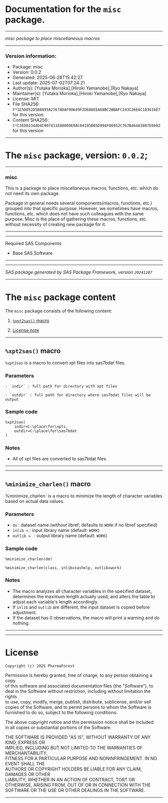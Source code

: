 ﻿# Documentation for the `misc` package.
  
----------------------------------------------------------------
 
 *misc package to place miscellaneous macros* 
  
----------------------------------------------------------------
 
### Version information:
  
- Package: misc
- Version: 0.0.2
- Generated: 2025-06-28T15:42:27
- Last update: 2025-07-02T07:24:21
- Author(s): [Yutaka Morioka],[Hiroki Yamanobe],[Ryo Nakaya]
- Maintainer(s): [Yutaka Morioka],[Hiroki Yamanobe],[Ryo Nakaya]
- License: MIT
- File SHA256: `F*1E5D052D5B8895A2767ADAF90649F2D608EEA68BC2BBAFC243C26EAC103616E7` for this version
- Content SHA256: `C*C3EDD2344D4C907411E08009E9AC04195B05D994F86952C767B46483807E6602` for this version
  
---
 
# The `misc` package, version: `0.0.2`;
  
---
 
### misc ###

This is a package to place miscellaneous macros, functions, etc. which do not need its own package.

Package in general needs several components(macros, functions, etc.) grouped into that specific purpose. However, we sometimes have macros, functions, etc. which does not have such colleagues with the same purpose. Misc is the place of gathering these macros, functions, etc. without necessity of creating new package for it.
  
---
 
  
---
 
Required SAS Components: 
  - Base SAS Software
  
---
 
 
--------------------------------------------------------------------
 
*SAS package generated by SAS Package Framework, version `20241207`*
 
--------------------------------------------------------------------
 
# The `misc` package content
The `misc` package consists of the following content:
 
1. [`%xpt2sas()` macro ](#xpt2sas-macros-1 )
  
 
2. [License note](#license)
  
---
 
## `%xpt2sas()` macro <a name="xpt2sas-macros-1"></a> ######

`%xpt2sas` is a macro to convert xpt files into sas7bdat files.

### Parameters
	- `indir` : full path for directory with xpt files

	- `outdir` : full path for directory where sas7bdat files will be output

### Sample code

~~~sas
%xpt2sas(
	indir=C:\place\for\xpts,
	outdir=C:\place\for\sas7bdat
)
~~~

### Notes
- All of xpt files are converted to sas7bdat files

  
---

 ---
 
## `%minimize_charlen()` macro <a name="minimize_charlen-macros-2"></a> ######

%minimize_charlen` is a macro to minimize the length of character variables 
based on actual data values.

### Parameters
  - `ds` : dataset name (without libref; defaults to `WORK` if no libref specified)
  - `inlib =` : input library name (default: `WORK`)
  - `outlib = ` : output library name (default: `WORK`)

### Sample code

~~~sas
%minimize_charlen(dm)
~~~
~~~sas
%minimize_charlen(class, inlib=sashelp, outlib=work)
~~~

### Notes
- The macro analyzes all character variables in the specified dataset,
  determines the maximum length actually used, and alters the table to adjust
  each variable's length accordingly.
- If `inlib` and `outlib` are different, the input dataset is copied before adjustment.
- If the dataset has 0 observations, the macro will print a warning and do nothing.
  
---
  
---
 
# License <a name="license"></a> ######
 
	Copyright (c) 2025 PharmaForest

  Permission is hereby granted, free of charge, to any person obtaining a copy  
  of this software and associated documentation files (the "Software"), to deal 
  in the Software without restriction, including without limitation the rights  
  to use, copy, modify, merge, publish, distribute, sublicense, and/or sell     
  copies of the Software, and to permit persons to whom the Software is         
  furnished to do so, subject to the following conditions:                      
                                                                                
  The above copyright notice and this permission notice shall be included       
  in all copies or substantial portions of the Software.                        
                                                                                
  THE SOFTWARE IS PROVIDED "AS IS", WITHOUT WARRANTY OF ANY KIND, EXPRESS OR    
  IMPLIED, INCLUDING BUT NOT LIMITED TO THE WARRANTIES OF MERCHANTABILITY,      
  FITNESS FOR A PARTICULAR PURPOSE AND NONINFRINGEMENT. IN NO EVENT SHALL THE   
  AUTHORS OR COPYRIGHT HOLDERS BE LIABLE FOR ANY CLAIM, DAMAGES OR OTHER        
  LIABILITY, WHETHER IN AN ACTION OF CONTRACT, TORT OR OTHERWISE, ARISING FROM, 
  OUT OF OR IN CONNECTION WITH THE SOFTWARE OR THE USE OR OTHER DEALINGS IN THE 
  SOFTWARE.
  
---
 
